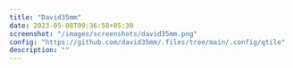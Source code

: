 ```yaml
---
title: "David35mm"
date: 2023-05-08T09:36:58+05:30
screenshot: "/images/screenshots/david35mm.png"
config: "https://github.com/david35mm/.files/tree/main/.config/qtile"
description: ""
---
```

